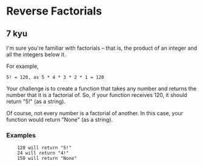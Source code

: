 # Reverse Factorials
## 7 kyu

I'm sure you're familiar with factorials – that is, the product of an integer and all the integers below it.

For example,
```
5! = 120, as 5 * 4 * 3 * 2 * 1 = 120
```

Your challenge is to create a function that takes any number and returns the number that it is a factorial of. So, if your function receives 120, it should return "5!" (as a string).

Of course, not every number is a factorial of another. In this case, your function would return "None" (as a string).

### Examples
```
    120 will return "5!"
    24 will return "4!"
    150 will return "None"
```

